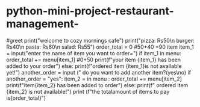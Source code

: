 # python-mini-project-restaurant-management-
#greet
print("welcome to cozy mornings cafe")
print("pizza: Rs50\n burger: Rs40\n pasta: Rs60\n salad: Rs55")
order_total = 0
#50+40 =90
item
item_1 = input("enter the name of item you want to order=")
if item_1 in menu:
order_total += menu[item_1] #0+50
print(f"your item {item_1} has been added to your order")
else:
print(f"ordered item {item_1}is not available yet!")
another_order = input (" do you want to add another item?(yes\no)
if another_order = "yes":
item_2 = in menu :
order_total += menu[item_2]
print(f"item{item_2} has been added to order")
else:
print(f" ordered item {item_2} is not available!")
print (f"the totalamount of items to pay is{order_total}")

